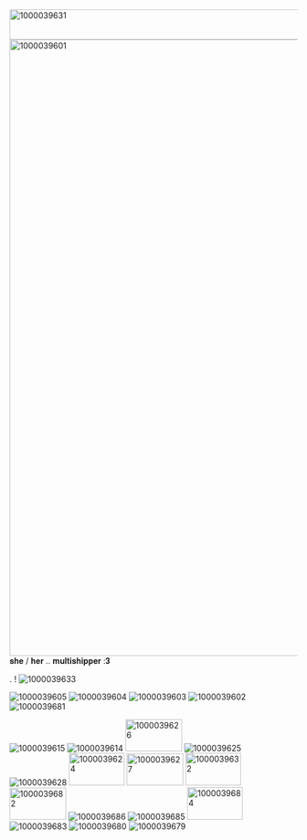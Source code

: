 <img width="640" height="53" alt="1000039631" src="https://github.com/user-attachments/assets/61ae5475-c8cf-42fb-9603-560a2b75028c" />
<img width="1249" height="1080" alt="1000039601" src="https://github.com/user-attachments/assets/21ac8db2-a92d-464e-8c5f-c90de350042e" />
𝐬𝐡𝐞 / 𝐡𝐞𝐫  ..  𝐦𝐮𝐥𝐭𝐢𝐬𝐡𝐢𝐩𝐩𝐞𝐫 :𝟑 


. ! ![1000039633](https://github.com/user-attachments/assets/8f5d4fee-c6cc-4592-8c71-2236acdd1b39)


![1000039605](https://github.com/user-attachments/assets/63a8b582-754a-461c-a3cd-975595af7de0)
![1000039604](https://github.com/user-attachments/assets/d4ad2849-11c5-451f-ac15-b021b23299e9)
![1000039603](https://github.com/user-attachments/assets/d4c53d10-537c-4066-a233-3d658cf4621e)
![1000039602](https://github.com/user-attachments/assets/9ad36af5-5dd5-4770-8cb9-c06210c89e9e) 
![1000039681](https://github.com/user-attachments/assets/dafc3baa-c4c1-4cbc-999e-d182e71df301)


![1000039615](https://github.com/user-attachments/assets/84497d44-80eb-40d6-bda7-4641750408c5)
![1000039614](https://github.com/user-attachments/assets/1fd04272-6601-424f-99db-2639d19701ab)
<img width="99" height="56" alt="1000039626" src="https://github.com/user-attachments/assets/3c90ec05-b69b-44a5-8759-eaafbc688837" />
![1000039625](https://github.com/user-attachments/assets/85e07388-83bc-4ca6-a26c-63e7e134301f)
![1000039628](https://github.com/user-attachments/assets/7f49cb03-471e-41ae-9d5e-603e9c53476a)
<img width="97" height="57" alt="1000039624" src="https://github.com/user-attachments/assets/acf6e794-2fab-43e7-9f34-132fe249692c" />
<img width="99" height="56" alt="1000039627" src="https://github.com/user-attachments/assets/b4a156cc-514a-4e0d-aaba-7f8a1085251a" />
<img width="97" height="57" alt="1000039632" src="https://github.com/user-attachments/assets/458c959d-6f4a-46e8-8599-0a036f33cdfa" />
<img width="99" height="56" alt="1000039682" src="https://github.com/user-attachments/assets/471483c8-975a-472d-9b70-e012bc40a7c9" />
![1000039686](https://github.com/user-attachments/assets/9bf3a5b9-87dd-4233-a681-1ade9774ed70)
![1000039685](https://github.com/user-attachments/assets/c9bfbe91-2bf6-46ac-b895-f603e3e1ad12)
<img width="97" height="57" alt="1000039684" src="https://github.com/user-attachments/assets/99d36bb7-f6c2-4850-b09f-a9a04426a1ef" />
![1000039683](https://github.com/user-attachments/assets/065db5d1-713b-47a6-8814-74fd202bdb48)
![1000039680](https://github.com/user-attachments/assets/1640086c-e0bb-400a-8275-cc529c32ad39)
![1000039679](https://github.com/user-attachments/assets/9f4b9c69-c2a1-4064-a461-0c3c030cc6ad)

